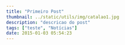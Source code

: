 ```yaml
---
title: "Primeiro Post"
thumbnail: ../static/utils/img/catalao1.jpg
description: "descricao do post"
tags: ["teste", "Notícias"]
date: 2015-01-03 05:54:23
---
```

